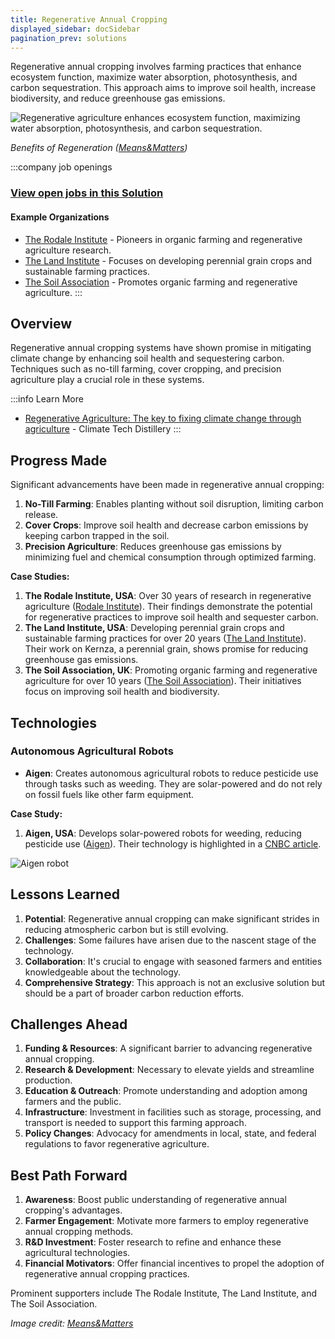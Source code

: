 ```yaml
---
title: Regenerative Annual Cropping
displayed_sidebar: docSidebar
pagination_prev: solutions
---
```


Regenerative annual cropping involves farming practices that enhance ecosystem function, maximize water absorption, photosynthesis, and carbon sequestration. This approach aims to improve soil health, increase biodiversity, and reduce greenhouse gas emissions.

![Regenerative agriculture enhances ecosystem function, maximizing water absorption, photosynthesis, and carbon sequestration.](/../static/img/regenerative-annual-cropping.jpg)

*Benefits of Regeneration ([Means&Matters](https://meansandmatters.bankofthewest.com/article/financial-perspectives/industries/how-regenerative-agriculture-tackles-climate-change-from-the-ground-up/))*

:::company job openings
### [View open jobs in this Solution](https://climatebase.org/jobs?l=&q=&drawdown_solutions=Regenerative+Annual+Cropping)
#### Example Organizations
- [The Rodale Institute](https://rodaleinstitute.org) - Pioneers in organic farming and regenerative agriculture research.
- [The Land Institute](https://landinstitute.org) - Focuses on developing perennial grain crops and sustainable farming practices.
- [The Soil Association](https://www.soilassociation.org) - Promotes organic farming and regenerative agriculture.
:::

## Overview

Regenerative annual cropping systems have shown promise in mitigating climate change by enhancing soil health and sequestering carbon. Techniques such as no-till farming, cover cropping, and precision agriculture play a crucial role in these systems.

:::info Learn More
- [Regenerative Agriculture: The key to fixing climate change through agriculture](https://www.climatetechdistillery.com/p/28-regenerative-agriculture) - Climate Tech Distillery
:::

## Progress Made

Significant advancements have been made in regenerative annual cropping:

1. **No-Till Farming**: Enables planting without soil disruption, limiting carbon release.
2. **Cover Crops**: Improve soil health and decrease carbon emissions by keeping carbon trapped in the soil.
3. **Precision Agriculture**: Reduces greenhouse gas emissions by minimizing fuel and chemical consumption through optimized farming.

**Case Studies:**
1. **The Rodale Institute, USA**: Over 30 years of research in regenerative agriculture ([Rodale Institute](https://rodaleinstitute.org)). Their findings demonstrate the potential for regenerative practices to improve soil health and sequester carbon.
2. **The Land Institute, USA**: Developing perennial grain crops and sustainable farming practices for over 20 years ([The Land Institute](https://landinstitute.org)). Their work on Kernza, a perennial grain, shows promise for reducing greenhouse gas emissions.
3. **The Soil Association, UK**: Promoting organic farming and regenerative agriculture for over 10 years ([The Soil Association](https://www.soilassociation.org)). Their initiatives focus on improving soil health and biodiversity.

## Technologies

### Autonomous Agricultural Robots
- **Aigen**: Creates autonomous agricultural robots to reduce pesticide use through tasks such as weeding. They are solar-powered and do not rely on fossil fuels like other farm equipment.

**Case Study:**
1. **Aigen, USA**: Develops solar-powered robots for weeding, reducing pesticide use ([Aigen](https://aigen.io)). Their technology is highlighted in a [CNBC article](https://www.cnbc.com/2023/06/30/ex-tesla-engineer-builds-aigen-robots-to-get-weeds-without-pesticides.html).

![Aigen robot](/../static/img/aigen-robotics.png "Aigen robot")

## Lessons Learned

1. **Potential**: Regenerative annual cropping can make significant strides in reducing atmospheric carbon but is still evolving.
2. **Challenges**: Some failures have arisen due to the nascent stage of the technology.
3. **Collaboration**: It's crucial to engage with seasoned farmers and entities knowledgeable about the technology.
4. **Comprehensive Strategy**: This approach is not an exclusive solution but should be a part of broader carbon reduction efforts.

## Challenges Ahead

1. **Funding & Resources**: A significant barrier to advancing regenerative annual cropping.
2. **Research & Development**: Necessary to elevate yields and streamline production.
3. **Education & Outreach**: Promote understanding and adoption among farmers and the public.
4. **Infrastructure**: Investment in facilities such as storage, processing, and transport is needed to support this farming approach.
5. **Policy Changes**: Advocacy for amendments in local, state, and federal regulations to favor regenerative agriculture.

## Best Path Forward

1. **Awareness**: Boost public understanding of regenerative annual cropping's advantages.
2. **Farmer Engagement**: Motivate more farmers to employ regenerative annual cropping methods.
3. **R&D Investment**: Foster research to refine and enhance these agricultural technologies.
4. **Financial Motivators**: Offer financial incentives to propel the adoption of regenerative annual cropping practices.

Prominent supporters include The Rodale Institute, The Land Institute, and The Soil Association.

*Image credit: [Means&Matters](https://meansandmatters.bankofthewest.com/article/financial-perspectives/industries/how-regenerative-agriculture-tackles-climate-change-from-the-ground-up/)*
